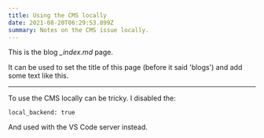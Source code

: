 ```yaml
---
title: Using the CMS locally
date: 2021-08-20T06:29:53.899Z
summary: Notes on the CMS issue locally.
---
```

This is the blog *_index.md* page. 

It can be used to set the title of this page (before it said 'blogs') and add some text like this.

- - -

To use the CMS locally can be tricky. I disabled the:

```
local_backend: true
```
And used with the VS Code server instead.